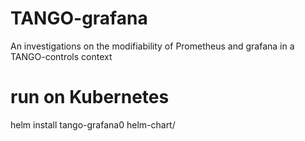 # TANGO-grafana
An investigations on the modifiability of Prometheus and grafana in a TANGO-controls context

# run on Kubernetes 
helm install tango-grafana0 helm-chart/

